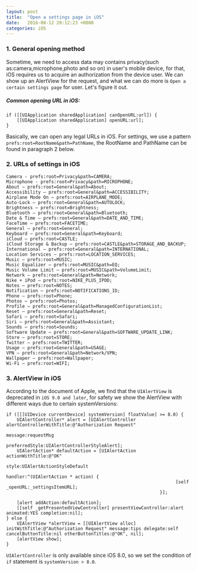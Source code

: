 ```yaml
---
layout: post
title:  "Open a settings page in iOS"
date:   2016-08-12 20:12:23 +0800
categories: iOS
---
```


### 1. General opening method

Sometime, we need to access data may contains privacy(such as:camera,microphone,photo and so on) in user's mobile device, for that, iOS requires us to acquire an authorization from the device user. We can show up an AlertView for the request, and what we can do more is `Open a certain settings page` for user. Let's figure it out.

##### Common opening URL in iOS:

```oc
if ([[UIApplication sharedApplication] canOpenURL:url]) {
    [[UIApplication sharedApplication] openURL:url];
}
```
Basically, we can open any legal URLs in iOS. For settings, we use a pattern `prefs:root=RootName&path=PathName`, the RootName and PathName can be found in paragraph 2 below.

### 2. URLs of settings in iOS

```oc
Camera - prefs:root=Privacy&path=CAMERA;
Microphone - prefs:root=Privacy&path=MICROPHONE;
About — prefs:root=General&path=About;
Accessibility — prefs:root=General&path=ACCESSIBILITY;
Airplane Mode On — prefs:root=AIRPLANE_MODE;
Auto-Lock — prefs:root=General&path=AUTOLOCK;
Brightness — prefs:root=Brightness;
Bluetooth — prefs:root=General&path=Bluetooth;
Date & Time — prefs:root=General&path=DATE_AND_TIME;
FaceTime — prefs:root=FACETIME;
General — prefs:root=General;
Keyboard — prefs:root=General&path=Keyboard;
iCloud — prefs:root=CASTLE;
iCloud Storage & Backup — prefs:root=CASTLE&path=STORAGE_AND_BACKUP;
International — prefs:root=General&path=INTERNATIONAL;
Location Services — prefs:root=LOCATION_SERVICES;
Music — prefs:root=MUSIC;
Music Equalizer — prefs:root=MUSIC&path=EQ;
Music Volume Limit — prefs:root=MUSIC&path=VolumeLimit;
Network — prefs:root=General&path=Network;
Nike + iPod — prefs:root=NIKE_PLUS_IPOD;
Notes — prefs:root=NOTES;
Notification — prefs:root=NOTIFICATIONS_ID;
Phone — prefs:root=Phone;
Photos — prefs:root=Photos;
Profile — prefs:root=General&path=ManagedConfigurationList;
Reset — prefs:root=General&path=Reset;
Safari — prefs:root=Safari;
Siri — prefs:root=General&path=Assistant;
Sounds — prefs:root=Sounds;
Software Update — prefs:root=General&path=SOFTWARE_UPDATE_LINK;
Store — prefs:root=STORE;
Twitter — prefs:root=TWITTER;
Usage — prefs:root=General&path=USAGE;
VPN — prefs:root=General&path=Network/VPN;
Wallpaper — prefs:root=Wallpaper;
Wi-Fi — prefs:root=WIFI;
```

### 3. AlertView in iOS

According to the document of Apple, we find that the `UIAlertView` is deprecated in `iOS 9.0 and later`, for safety we show the AlertView with different ways due to certain systemVersions:

```oc
if ([[[UIDevice currentDevice] systemVersion] floatValue] >= 8.0) {
    UIAlertController* alert = [UIAlertController alertControllerWithTitle:@"Authorization Request"
                                                                  message:requestMsg
                                                           preferredStyle:UIAlertControllerStyleAlert];
    UIAlertAction* defaultAction = [UIAlertAction actionWithTitle:@"OK"
                                                            style:UIAlertActionStyleDefault
                                                          handler:^(UIAlertAction * action) {
                                                                [self _openURL:_settingsItemURL];
                                                          }];

    [alert addAction:defaultAction];
    [[self _getPresentedViewController] presentViewController:alert animated:YES completion:nil];
} else {
    UIAlertView *alertView = [[UIAlertView alloc] initWithTitle:@"Authorization Request" message:tips delegate:self cancelButtonTitle:nil otherButtonTitles:@"OK", nil];
    [alertView show];
}
```
`UIAlertController` is only available since iOS 8.0, so we set the condition of `if` statement is `systemVersion > 8.0`.
